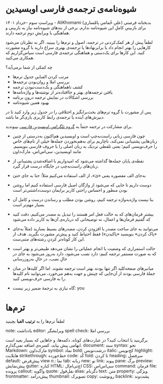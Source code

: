 # شیوه‌نامه‌ی ترجمه‌ی فارسی اوبسیدین
ویراستِ سوم -خردادِ ۱۴۰۱ - AliKhomami (علیِ خُمامیِ پامْساری)
بدبختانه فرصتي برای بازبینیِ کاملِ این شیوه‌نامه ندارم. برخی از بندهای شیوه‌نامه نیاز به بازبینی و هماهنگی با ویرایشِ دومِ ترجمه دارند.

لطفاً پیش از هر کمک‌کردنی در ترجمه، اصول و ترم‌ها را ببینید. اگر به نظرتان می‌شود کارهایی را بهتر انجام داد یا برابرنهادها یا ترجمه‌ی بهتری سراغ دارید با گروه مشورت کنید. این کارها برای یک‌دستی و هماهنگی ترجمه‌ی فارسی است سپاس‌گزاریم که همکاری می‌کنید.


چه کمکی از شما برمی‌آید؟
- مرتب کردن الفباییِ جدول ترم‌ها
- بررسی املا و روان‌بودن ترجمه‌ها
- کشف ناهماهنگی و یک‌دست‌نبودن ترجمه
- یافتن ترجمه‌های بهتر و جاافتاده‌تر از نوشته‌ها و واژه‌نامه‌ها
- بررسی اشکالات در نمایش ترجمه درونِ برنامه
- بهبود همین شیوه‌نامه

پس از مشورت با گروه ترم‌های بحث‌برانگیز و اختلافی را در جدول زیر وارد کنید تا در دبیزش‌های آینده یا ترجمه‌ی رابط کاربری یاری‌گر ما باشد.


برای مشارکت در ترجمه حتماً به [گروهِ تلگرامیِ اوبسیدینِ فارسی](https://t.me/obsdfa) بپیوندید.
- چون فارسی زبانی راست‌به‌چپ است و اوبسیدین هم‌اکنون به‌درستی از چنین زبان‌هایی پشتیبانی نمی‌کند، ناچاریم برای به‌هم‌نخوردن جمله‌ها خیلی از نام‌های خاص را حرف‌نویسی کنیم؛ یعنی تلفظي نزدیک به زبان اصلی را با حروف فارسی بنویسیم. مانند اوبسیدین، سی‌اس‌اس، مارک‌داون
- نقطه‌ی پایان جمله‌ها گذاشته می‌شود که امیدواریم با اضافه‌شدن پشتیبانی از زبان‌های راست‌به‌چپ در جایگاه درست قرار گیرد.
- به‌جای الف مقصوره یعنی «یٰ»، از الف استفاده می‌کنیم مثلاً: حتا به جای حتیٰ
- دوست داریم تا جایی که می‌شود از واژگان اصیل فارسی استفاده کنیم اما روشن بودن منظور و احساس راحتی کاربر برایمان دوست‌داشتنی‌تر است 
- بنا نیست واژه‌به‌واژه ترجمه کنیم، روشن بودن مطلب و رساندن درست و کامل آن بسیار مهم‌تر است
-  بیشتر فرمان‌های که به حالت فعل امر هستند را تبدیل به مصدر می‌کنیم. دقت کنید که گفتیم فرمان‌ها و اعمال، نه توضیحاتی که درباره‌ی آن‌ها به کاربر داده می‌شود
- می‌توانید به جای ساخت مصدر با افزودنِ کردن، مصدرهای بسیط بسازید (مثلاً به‌جای «پاک کردن» بنویسید «پاکیدن») فقط احتیاط کنید و پیش‌تر مشورت بگیرید. هدف از این کار کوتاه‌تر کردنِ رشته‌های متنی‌ست.
- حالت استمراری که وضعیت یا انجام عملیاتی را نشان می‌دهد طبیعی‌تر و بهتر است که به صورت مستمر ترجمه کنیم: دارد نصب می‌شود، دارد به‌روز می‌شود به جای در حالِ نصب، در حالِ به‌روزرسانی
- میانبرهای صفحه‌کلید اگر تنها بودند بهتر است ترجمه نشوند. اما اگر کلیدها در میان جملهٔ فارسی بودند از آن‌جایی که چینش و جهت به‌هم می‌خورد، می‌توانید نام کلیدها را به فارسی حرف‌نویسی کنید.

- گاه نیازی به ترجمهٔ ضمیر زیر نیست:
 you

# ترم‌ها

لطفاً ترم‌ها را به **ترتیب الفبا** بچینید




note: یادداشت
editor: ویرایشگر
spell check: بررسیِ املا

برگزینید یا انتخاب کنید؟
در عبارت‌های کوتاه، دکمه‌ها، و جاهایی که بسیار بعید است ابهامی پیش بیاید، کسره‌ی اضافه نمی‌گذارم.
document: سند
syntax: نحو
Markdown: مارک‌داون
symbol: نماد
bold: درشت‌نویس
italic: کج‌نویس
highlight: هایلایت
strikethrough: خط‌خورده
code: کُد
fold:  تا کردن
heading: سرفصل
default: پیش‌فرض
view *n.*: نما
tab: زبانه
new: نو
link: پیوند
pane: برگ
preview: پیش‌نمایش
gutter: کناره
HTML: اچ‌تی‌ام‌ال
CSS: سی‌اس‌اس
command: فرمان
file: پرونده
callout: واگویه
quote: نقل‌قول
alias: دگرنام
text: متن
property: ویژگی
frontmatter: پیش‌درآمد
thumbnail: تصویرک
copy: رونوشت
backlink: پشت‌وند



